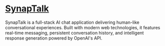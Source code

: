 # [SynapTalk]() 
SynapTalk is a full-stack AI chat application delivering human-like conversational experiences. Built with modern web technologies, it features real-time messaging, persistent conversation history, and intelligent response generation powered by OpenAI's API.

